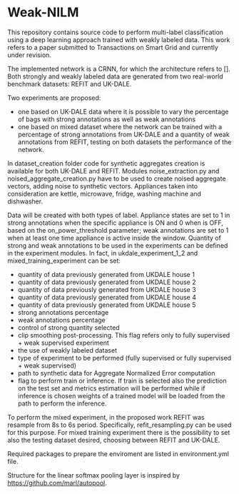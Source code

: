 # Weak-NILM
This repository contains source code to perform multi-label classification using a deep learning approach trained with weakly labeled data. This work refers to a paper submitted to Transactions on Smart Grid and currently under revision. 

The implemented network is a CRNN, for which the architecture refers to [].
Both strongly and weakly labeled data are generated from two real-world benchmark datasets: REFIT and UK-DALE.

Two experiments are proposed:
- one based on UK-DALE data where it is possible to vary the percentage of bags with strong annotations as well as weak annotations
- one based on mixed dataset where the network can be trained with a percentage of strong annotations from UK-DALE and a quantity of weak annotations from REFIT, testing on both datasets the performance of the network. 

In dataset_creation folder code for synthetic aggregates creation is available for both UK-DALE and REFIT. Modules noise_extraction.py and noised_aggregate_creation.py have to be used to create noised aggregate vectors, adding noise to synthetic vectors.
Appliances taken into consideration are kettle, microwave, fridge, washing machine and dishwasher.

Data will be created with both types of label. Appliance states are set to 1 in strong annotations when the specific appliance is ON and 0 when is OFF, based on the on_power_threshold parameter; weak annotations are set to 1 when at least one time appliance is active inside the window. 
Quantity of strong and weak annotations to be used in the experiments can be defined in the experiment modules. In fact, in ukdale_experiment_1_2 and mixed_training_experiment can be set:

- quantity of data previously generated from UKDALE house 1
- quantity of data previously generated from UKDALE house 2
- quantity of data previously generated from UKDALE house 3
- quantity of data previously generated from UKDALE house 4
- quantity of data previously generated from UKDALE house 5
- strong annotations percentage
- weak annotations percentage
- control of strong quantity selected 
- clip smoothing post-processing. This flag refers only to fully supervised + weak supervised experiment 
- the use of weakly labeled dataset
- type of experiment to be performed (fully supervised or fully supervised + weak supervised) 
- path to synthetic data for Aggregate Normalized Error computation
- flag to perform train or inference. If train is selected also the prediction on the test set and metrics estimation will be performed while if inference is chosen weights of a trained model will be loaded from the path to perform the inference.  

To perform the mixed experiment, in the proposed work REFIT was resample from 8s to 6s period. Specifically, refit_resampling.py can be used for this purpose. 
For mixed training experiment there is the possibility to set also the testing dataset desired, choosing between REFIT and UK-DALE.

Required packages to prepare the enviroment are listed in environment.yml file.

Structure for the linear softmax pooling layer is inspired by https://github.com/marl/autopool.







